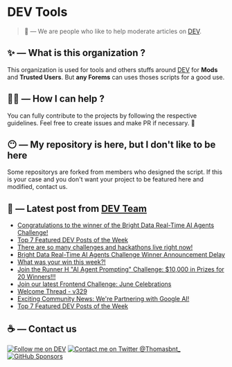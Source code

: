 # DEV Tools

> 🔧 — We are people who like to help moderate articles on [DEV](https://dev.to).

## ✨ — What is this organization ?

This organization is used for tools and others stuffs around [DEV](https://dev.to) for **Mods** and **Trusted Users**. But __any Forems__ can uses thoses scripts for a good use.


## 💪🏼 — How I can help ?

You can fully contribute to the projects by following the respective guidelines. Feel free to create issues and make PR if necessary. 🎉

## 😶 — My repository is here, but I don't like to be here

Some repositorys are forked from members who designed the script. If this is your case and you don't want your project to be featured here and modified, contact us.

## 📝 — Latest post from [DEV Team](https://dev.to/devteam)

<!-- BLOG-POST-LIST:START -->
- [Congratulations to the winner of the Bright Data Real-Time AI Agents Challenge!](https://dev.to/devteam/congratulations-to-the-winner-of-the-bright-data-real-time-ai-agents-challenge-h92)
- [Top 7 Featured DEV Posts of the Week](https://dev.to/devteam/top-7-featured-dev-posts-of-the-week-1g7i)
- [There are so many challenges and hackathons live right now!](https://dev.to/devteam/there-are-so-many-challenges-and-hackathons-live-right-now-5eo7)
- [Bright Data Real-Time AI Agents Challenge Winner Announcement Delay](https://dev.to/devteam/bright-data-real-time-ai-agents-challenge-winner-announcement-delay-21a0)
- [What was your win this week?!](https://dev.to/devteam/what-was-your-win-this-week-1937)
- [Join the Runner H &quot;AI Agent Prompting&quot; Challenge: $10,000 in Prizes for 20 Winners!!!](https://dev.to/devteam/join-the-runner-h-ai-agent-prompting-challenge-10000-in-prizes-for-20-winners-30ki)
- [Join our latest Frontend Challenge: June Celebrations](https://dev.to/devteam/join-our-latest-frontend-challenge-june-celebrations-34kc)
- [Welcome Thread - v329](https://dev.to/devteam/welcome-thread-v329-549m)
- [Exciting Community News: We&#39;re Partnering with Google AI!](https://dev.to/devteam/exciting-community-news-were-partnering-with-google-ai-55c4)
- [Top 7 Featured DEV Posts of the Week](https://dev.to/devteam/top-7-featured-dev-posts-of-the-week-1ccl)
<!-- BLOG-POST-LIST:END -->


## ☕ — Contact us

[![Follow me on DEV](https://img.shields.io/badge/dev.to-%2308090A.svg?&style=for-the-badge&logo=dev.to&logoColor=white&alt=devto)](https://dev.to/thomasbnt)
[![Contact me on Twitter @Thomasbnt_](https://img.shields.io/badge/Contact%20me%20on%20Twitter-%231DA1F2.svg?&style=for-the-badge&logo=twitter&logoColor=white&alt=twitter)](https://twitter.com/messages/1142357270-1142357270?text=Hello,%20I%20contact%20you%20from%20devtotools%20&recipient_id=1142357270) [![GitHub Sponsors](https://img.shields.io/badge/Sponsor%20me-%23EA54AE.svg?&style=for-the-badge&logo=github-sponsors&logoColor=white)](https://github.com/sponsors/thomasbnt)


